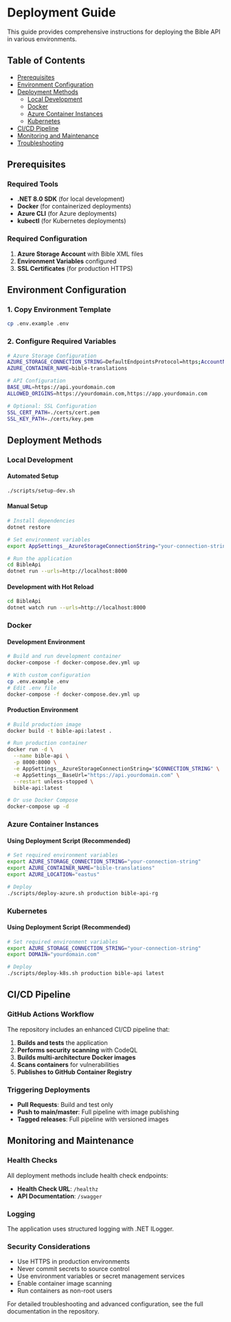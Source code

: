 # Deployment Guide

This guide provides comprehensive instructions for deploying the Bible API in various environments.

## Table of Contents

- [Prerequisites](#prerequisites)
- [Environment Configuration](#environment-configuration)
- [Deployment Methods](#deployment-methods)
  - [Local Development](#local-development)
  - [Docker](#docker)
  - [Azure Container Instances](#azure-container-instances)
  - [Kubernetes](#kubernetes)
- [CI/CD Pipeline](#cicd-pipeline)
- [Monitoring and Maintenance](#monitoring-and-maintenance)
- [Troubleshooting](#troubleshooting)

## Prerequisites

### Required Tools

- **.NET 8.0 SDK** (for local development)
- **Docker** (for containerized deployments)
- **Azure CLI** (for Azure deployments)
- **kubectl** (for Kubernetes deployments)

### Required Configuration

1. **Azure Storage Account** with Bible XML files
2. **Environment Variables** configured
3. **SSL Certificates** (for production HTTPS)

## Environment Configuration

### 1. Copy Environment Template

```bash
cp .env.example .env
```

### 2. Configure Required Variables

```bash
# Azure Storage Configuration
AZURE_STORAGE_CONNECTION_STRING=DefaultEndpointsProtocol=https;AccountName=youraccount;AccountKey=yourkey;EndpointSuffix=core.windows.net
AZURE_CONTAINER_NAME=bible-translations

# API Configuration
BASE_URL=https://api.yourdomain.com
ALLOWED_ORIGINS=https://yourdomain.com,https://app.yourdomain.com

# Optional: SSL Configuration
SSL_CERT_PATH=./certs/cert.pem
SSL_KEY_PATH=./certs/key.pem
```

## Deployment Methods

### Local Development

#### Automated Setup

```bash
./scripts/setup-dev.sh
```

#### Manual Setup

```bash
# Install dependencies
dotnet restore

# Set environment variables
export AppSettings__AzureStorageConnectionString="your-connection-string"

# Run the application
cd BibleApi
dotnet run --urls=http://localhost:8000
```

#### Development with Hot Reload

```bash
cd BibleApi
dotnet watch run --urls=http://localhost:8000
```

### Docker

#### Development Environment

```bash
# Build and run development container
docker-compose -f docker-compose.dev.yml up

# With custom configuration
cp .env.example .env
# Edit .env file
docker-compose -f docker-compose.dev.yml up
```

#### Production Environment

```bash
# Build production image
docker build -t bible-api:latest .

# Run production container
docker run -d \
  --name bible-api \
  -p 8000:8000 \
  -e AppSettings__AzureStorageConnectionString="$CONNECTION_STRING" \
  -e AppSettings__BaseUrl="https://api.yourdomain.com" \
  --restart unless-stopped \
  bible-api:latest

# Or use Docker Compose
docker-compose up -d
```

### Azure Container Instances

#### Using Deployment Script (Recommended)

```bash
# Set required environment variables
export AZURE_STORAGE_CONNECTION_STRING="your-connection-string"
export AZURE_CONTAINER_NAME="bible-translations"
export AZURE_LOCATION="eastus"

# Deploy
./scripts/deploy-azure.sh production bible-api-rg
```

### Kubernetes

#### Using Deployment Script (Recommended)

```bash
# Set required environment variables
export AZURE_STORAGE_CONNECTION_STRING="your-connection-string"
export DOMAIN="yourdomain.com"

# Deploy
./scripts/deploy-k8s.sh production bible-api latest
```

## CI/CD Pipeline

### GitHub Actions Workflow

The repository includes an enhanced CI/CD pipeline that:

1. **Builds and tests** the application
2. **Performs security scanning** with CodeQL
3. **Builds multi-architecture Docker images**
4. **Scans containers** for vulnerabilities
5. **Publishes to GitHub Container Registry**

### Triggering Deployments

- **Pull Requests**: Build and test only
- **Push to main/master**: Full pipeline with image publishing
- **Tagged releases**: Full pipeline with versioned images

## Monitoring and Maintenance

### Health Checks

All deployment methods include health check endpoints:

- **Health Check URL**: `/healthz`
- **API Documentation**: `/swagger`

### Logging

The application uses structured logging with .NET ILogger.

### Security Considerations

- Use HTTPS in production environments
- Never commit secrets to source control
- Use environment variables or secret management services
- Enable container image scanning
- Run containers as non-root users

For detailed troubleshooting and advanced configuration, see the full documentation in the repository.
